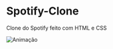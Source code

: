 # Spotify-Clone
 Clone do Spotify feito com HTML e CSS


![Animação](https://user-images.githubusercontent.com/61772924/149164489-d8d621b3-3a22-4272-8c11-9d670327d1cd.gif)

